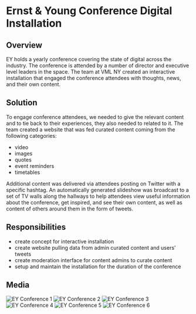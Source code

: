 # Ernst & Young Conference Digital Installation

## Overview
EY holds a yearly conference covering the state of digital across the industry. The conference is attended by a number of director and executive level leaders in the space. The team at VML NY created an interactive installation that engaged the conference attendees with thoughts, news, and their own content.

## Solution
To engage conference attendees, we needed to give the relevant content and to tie back to their experiences, they also needed to related to it. The team created a website that was fed curated content coming from the following categories:

* video
* images
* quotes
* event reminders
* timetables

Additional content was delivered via attendees posting on Twitter with a specific hashtag. An automatically generated slideshow was broadcast to a set of TV walls along the hallways to help attendees view useful information about the conference, get inspired, and see their own content, as well as content of others around them in the form of tweets.

## Responsibilities
* create concept for interactive installation
* create website pulling data from admin curated content and users’ tweets
* create moderation interface for content admins to curate content
* setup and maintain the installation for the duration of the conference

## Media
![EY Conference 1](https://raw.githubusercontent.com/amaiorov/interactive-projects/main/ey-conference/images/ey-conference-1.jpeg)
![EY Conference 2](https://raw.githubusercontent.com/amaiorov/interactive-projects/main/ey-conference/images/ey-conference-2.jpeg)
![EY Conference 3](https://raw.githubusercontent.com/amaiorov/interactive-projects/main/ey-conference/images/ey-conference-3.jpeg)
![EY Conference 4](https://raw.githubusercontent.com/amaiorov/interactive-projects/main/ey-conference/images/ey-conference-4.jpeg)
![EY Conference 5](https://raw.githubusercontent.com/amaiorov/interactive-projects/main/ey-conference/images/ey-conference-5.jpeg)
![EY Conference 6](https://raw.githubusercontent.com/amaiorov/interactive-projects/main/ey-conference/images/ey-conference-6.jpeg)